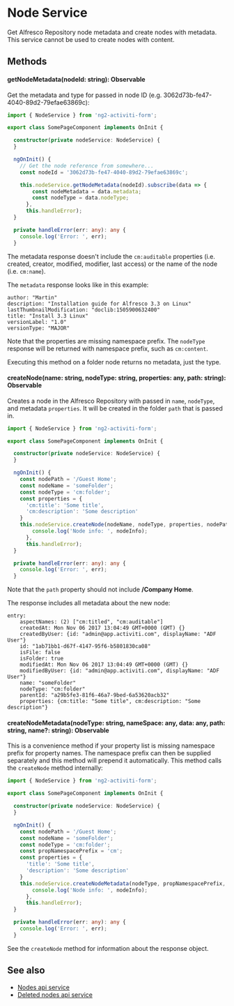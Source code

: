 # Node Service

Get Alfresco Repository node metadata and create nodes with metadata. 
This service cannot be used to create nodes with content.

## Methods

#### getNodeMetadata(nodeId: string): Observable<NodeMetadata>
Get the metadata and type for passed in node ID (e.g. 3062d73b-fe47-4040-89d2-79efae63869c): 

```ts
import { NodeService } from 'ng2-activiti-form';

export class SomePageComponent implements OnInit {

  constructor(private nodeService: NodeService) {
  }

  ngOnInit() {
    // Get the node reference from somewhere...
    const nodeId = '3062d73b-fe47-4040-89d2-79efae63869c';

    this.nodeService.getNodeMetadata(nodeId).subscribe(data => {
        const nodeMetadata = data.metadata;
        const nodeType = data.nodeType;
      },
      this.handleError);
  }

  private handleError(err: any): any {
    console.log('Error: ', err);
  }
```

The metadata response doesn't include the `cm:auditable` properties (i.e. created, creator, modified, modifier, last access) 
or the name of the node (i.e. `cm:name`). 

The `metadata` response looks like in this example:

```
author: "Martin"
description: "Installation guide for Alfresco 3.3 on Linux"
lastThumbnailModification: "doclib:1505900632400"
title: "Install 3.3 Linux"
versionLabel: "1.0"
versionType: "MAJOR"
```

Note that the properties are missing namespace prefix. The `nodeType` response will be returned with namespace prefix, 
such as `cm:content`.

Executing this method on a folder node returns no metadata, just the type.

#### createNode(name: string, nodeType: string, properties: any, path: string): Observable<any>
Creates a node in the Alfresco Repository with passed in `name`, `nodeType`, and metadata `properties`.
It will be created in the folder `path` that is passed in. 

```ts
import { NodeService } from 'ng2-activiti-form';

export class SomePageComponent implements OnInit {

  constructor(private nodeService: NodeService) {
  }

  ngOnInit() {
    const nodePath = '/Guest Home';
    const nodeName = 'someFolder';
    const nodeType = 'cm:folder';
    const properties = {
      'cm:title': 'Some title',
      'cm:description': 'Some description'
    }
    this.nodeService.createNode(nodeName, nodeType, properties, nodePath).subscribe(nodeInfo => {
        console.log('Node info: ', nodeInfo);
      },
      this.handleError);
  }

  private handleError(err: any): any {
    console.log('Error: ', err);
  }
```
Note that the `path` property should not include **/Company Home**.

The response includes all metadata about the new node:

```
entry: 
    aspectNames: (2) ["cm:titled", "cm:auditable"]
    createdAt: Mon Nov 06 2017 13:04:49 GMT+0000 (GMT) {}
    createdByUser: {id: "admin@app.activiti.com", displayName: "ADF User"}
    id: "1ab71bb1-d67f-4147-95f6-b5801830ca08"
    isFile: false
    isFolder: true
    modifiedAt: Mon Nov 06 2017 13:04:49 GMT+0000 (GMT) {}
    modifiedByUser: {id: "admin@app.activiti.com", displayName: "ADF User"}
    name: "someFolder"
    nodeType: "cm:folder"
    parentId: "a29b5fe3-81f6-46a7-9bed-6a53620acb32"
    properties: {cm:title: "Some title", cm:description: "Some description"}
```

#### createNodeMetadata(nodeType: string, nameSpace: any, data: any, path: string, name?: string): Observable<any>
This is a convenience method if your property list is missing namespace prefix for property names. 
The namespace prefix can then be supplied separately and this method will prepend it automatically.
This method calls the `createNode` method internally: 

```ts
import { NodeService } from 'ng2-activiti-form';

export class SomePageComponent implements OnInit {

  constructor(private nodeService: NodeService) {
  }

  ngOnInit() {
    const nodePath = '/Guest Home';
    const nodeName = 'someFolder';
    const nodeType = 'cm:folder';
    const propNamespacePrefix = 'cm';
    const properties = {
      'title': 'Some title',
      'description': 'Some description'
    }
    this.nodeService.createNodeMetadata(nodeType, propNamespacePrefix, properties, nodePath, nodeName).subscribe(nodeInfo => {
        console.log('Node info: ', nodeInfo);
      },
      this.handleError);
  }

  private handleError(err: any): any {
    console.log('Error: ', err);
  }
```

See the `createNode` method for information about the response object.
 
<!-- seealso start -->
## See also

- [Nodes api service](nodes-api.service.md)
- [Deleted nodes api service](deleted-nodes-api.service.md)
<!-- seealso end -->